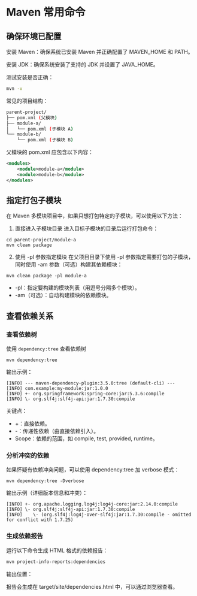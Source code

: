 <!-- 
@[TOC]
 -->
# Maven 常用命令

## 确保环境已配置
安装 Maven：确保系统已安装 Maven 并正确配置了 MAVEN_HOME 和 PATH。

安装 JDK：确保系统安装了支持的 JDK 并设置了 JAVA_HOME。

测试安装是否正确：
```bash
mvn -v
```
常见的项目结构：
```bash
parent-project/
├── pom.xml (父模块)
├── module-a/
│   └── pom.xml (子模块 A)
└── module-b/
    └── pom.xml (子模块 B)
```

父模块的 pom.xml 应包含以下内容：

```xml
<modules>
    <module>module-a</module>
    <module>module-b</module>
</modules>
```

## 指定打包子模块
在 Maven 多模块项目中，如果只想打包特定的子模块，可以使用以下方法：

1. 直接进入子模块目录
   进入目标子模块的目录后运行打包命令：
```shell
cd parent-project/module-a
mvn clean package
```
2. 使用 -pl 参数指定模块
   在父项目目录下使用 -pl 参数指定需要打包的子模块，同时使用 -am 参数（可选）构建其依赖模块：
```shell
mvn clean package -pl module-a
```
- -pl：指定要构建的模块列表（用逗号分隔多个模块）。
- -am（可选）：自动构建模块的依赖模块。

## 查看依赖关系
### 查看依赖树
使用 `dependency:tree` 查看依赖树

    mvn dependency:tree
输出示例：
```text
[INFO] --- maven-dependency-plugin:3.5.0:tree (default-cli) ---
[INFO] com.example:my-module:jar:1.0.0
[INFO] +- org.springframework:spring-core:jar:5.3.6:compile
[INFO] \- org.slf4j:slf4j-api:jar:1.7.30:compile
```

关键点：
- +：直接依赖。
- -：传递性依赖（由直接依赖引入）。
- Scope：依赖的范围，如 compile, test, provided, runtime。
### 分析冲突的依赖
如果怀疑有依赖冲突问题，可以使用 dependency:tree 加 verbose 模式：

    mvn dependency:tree -Dverbose

输出示例（详细版本信息和冲突）：
```text
[INFO] +- org.apache.logging.log4j:log4j-core:jar:2.14.0:compile
[INFO] \- org.slf4j:slf4j-api:jar:1.7.30:compile
[INFO]    \- (org.slf4j:log4j-over-slf4j:jar:1.7.30:compile - omitted for conflict with 1.7.25)
```


### 生成依赖报告
运行以下命令生成 HTML 格式的依赖报告：

```bash
mvn project-info-reports:dependencies
```
输出位置：

报告会生成在 target/site/dependencies.html 中，可以通过浏览器查看。